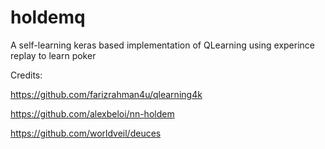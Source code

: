 # holdemq

A self-learning keras based implementation of QLearning using experince replay to learn poker

Credits:

https://github.com/farizrahman4u/qlearning4k

https://github.com/alexbeloi/nn-holdem

https://github.com/worldveil/deuces
